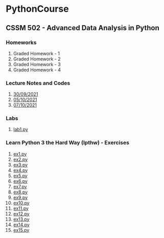 # PythonCourse
## CSSM 502 - Advanced Data Analysis in Python


### Homeworks
1. Graded Homework - 1
2. Graded Homework - 2
3. Graded Homework - 3
4. Graded Homework - 4

### Lecture Notes and Codes
1. [30/09/2021](https://github.com/melihcanyardi/PythonCourse/blob/main/Lecture_Notes_and_Codes/CSSM502_210930.ipynb)
2. [05/10/2021](https://github.com/melihcanyardi/PythonCourse/blob/main/Lecture_Notes_and_Codes/CSSM502_211005.ipynb)
3. [07/10/2021](https://github.com/melihcanyardi/PythonCourse/blob/main/Lecture_Notes_and_Codes/CSSM502_211007.ipynb)


### Labs
1. [lab1.py](https://github.com/melihcanyardi/PythonCourse/blob/main/labs/lab1.py)

### Learn Python 3 the Hard Way (lpthw) - Exercises
1. [ex1.py](https://github.com/melihcanyardi/PythonCourse/blob/main/lpthw/ex1.py)
2. [ex2.py](https://github.com/melihcanyardi/PythonCourse/blob/main/lpthw/ex2.py)
3. [ex3.py](https://github.com/melihcanyardi/PythonCourse/blob/main/lpthw/ex3.py)
4. [ex4.py](https://github.com/melihcanyardi/PythonCourse/blob/main/lpthw/ex4.py)
5. [ex5.py](https://github.com/melihcanyardi/PythonCourse/blob/main/lpthw/ex5.py)
6. [ex6.py](https://github.com/melihcanyardi/PythonCourse/blob/main/lpthw/ex6.py)
7. [ex7.py](https://github.com/melihcanyardi/PythonCourse/blob/main/lpthw/ex7.py)
8. [ex8.py](https://github.com/melihcanyardi/PythonCourse/blob/main/lpthw/ex8.py)
9. [ex9.py](https://github.com/melihcanyardi/PythonCourse/blob/main/lpthw/ex9.py)
10. [ex10.py](https://github.com/melihcanyardi/PythonCourse/blob/main/lpthw/ex10.py)
11. [ex11.py](https://github.com/melihcanyardi/PythonCourse/blob/main/lpthw/ex11.py)
12. [ex12.py](https://github.com/melihcanyardi/PythonCourse/blob/main/lpthw/ex12.py)
13. [ex13.py](https://github.com/melihcanyardi/PythonCourse/blob/main/lpthw/ex13.py)
14. [ex14.py](https://github.com/melihcanyardi/PythonCourse/blob/main/lpthw/ex14.py)
15. [ex15.py](https://github.com/melihcanyardi/PythonCourse/blob/main/lpthw/ex15.py)
